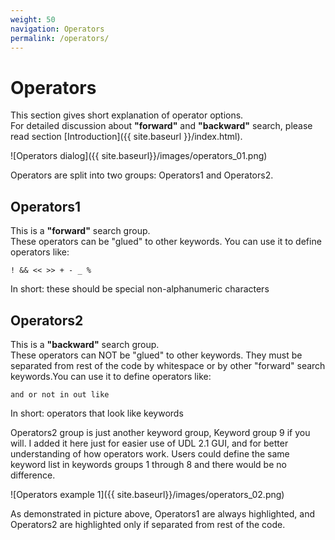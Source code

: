 ```yaml
---
weight: 50
navigation: Operators
permalink: /operators/
---
```


# Operators

This section gives short explanation of operator options.<br>
For detailed discussion about __"forward"__ and __"backward"__ search, please read section [Introduction]({{ site.baseurl }}/index.html).

![Operators dialog]({{ site.baseurl}}/images/operators_01.png)

Operators are split into two groups: Operators1 and Operators2.

## Operators1

This is a __"forward"__ search group.<br>
These operators can be "glued" to other keywords. You can use it to define operators like:

```
! && << >> + - _ %
```

In short: these should be special non-alphanumeric characters

## Operators2

This is a __"backward"__ search group.<br>
These operators can NOT be "glued" to other keywords. They must be separated from rest of the code by whitespace or by other "forward" search keywords.You can use it to define operators like:

```
and or not in out like
```

In short: operators that look like keywords

Operators2 group is just another keyword group, Keyword group 9 if you will. I added it here just for easier use of UDL 2.1 GUI, and for better understanding of how operators work. Users could define the same keyword list in keywords groups 1 through 8 and there would be no difference.

![Operators example 1]({{ site.baseurl}}/images/operators_02.png)

As demonstrated in picture above, Operators1 are always highlighted, and Operators2 are highlighted only if separated from rest of the code.

